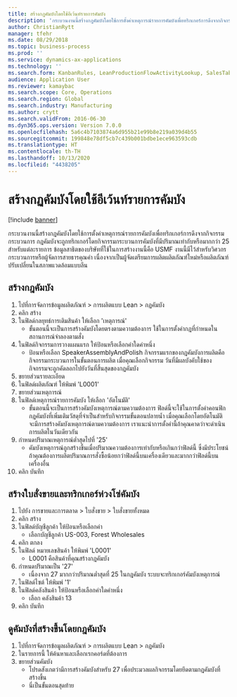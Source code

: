 ```yaml
---
title: สร้างกฏคัมบังโดยใช้อีเว้นท์รายการคัมบัง
description: 'กระบวนงานนี้สร้างกฎคัมบังโดยใช้การตั้งค่าเหตุการณ์รายการคัมบังเพื่อทริกเกอร์การดึงจากกิจกรรมกระบวนการ '
author: ChristianRytt
manager: tfehr
ms.date: 08/29/2018
ms.topic: business-process
ms.prod: ''
ms.service: dynamics-ax-applications
ms.technology: ''
ms.search.form: KanbanRules, LeanProductionFlowActivityLookup, SalesTableListPage, SalesCreateOrder, SalesTable
audience: Application User
ms.reviewer: kamaybac
ms.search.scope: Core, Operations
ms.search.region: Global
ms.search.industry: Manufacturing
ms.author: crytt
ms.search.validFrom: 2016-06-30
ms.dyn365.ops.version: Version 7.0.0
ms.openlocfilehash: 5a6c4b7103874a6d955b21e99b8e219a039d4b55
ms.sourcegitcommit: 199848e78df5cb7c439b001bdbe1ece963593cdb
ms.translationtype: HT
ms.contentlocale: th-TH
ms.lasthandoff: 10/13/2020
ms.locfileid: "4438205"
---
```

# <a name="create-a-kanban-rule-using-a-kanban-line-event"></a>สร้างกฏคัมบังโดยใช้อีเว้นท์รายการคัมบัง

[!include [banner](../../includes/banner.md)]

กระบวนงานนี้สร้างกฎคัมบังโดยใช้การตั้งค่าเหตุการณ์รายการคัมบังเพื่อทริกเกอร์การดึงจากกิจกรรมกระบวนการ  กฎคัมบังจะถูกทริกเกอร์โดยกิจกรรมกระบวนการคัมบังที่มีปริมาณเท่ากับหรือมากกว่า 25 สำหรับแต่ละรายการ  ข้อมูลสาธิตของบริษัทที่ใช้ในการสร้างงานนี้คือ USMF งานนี้มีไว้สำหรับวิศวกรกระบวนการหรือผู้จัดการสายธารคุณค่า เนื่องจากเป็นผู้จัดเตรียมการผลิตผลิตภัณฑ์ใหม่หรือผลิตภัณฑ์ปรับเปลี่ยนในสภาพแวดล้อมแบบลีน


## <a name="create-a-kanban-rule"></a>สร้างกฎคัมบัง
1. ไปที่การจัดการข้อมูลผลิตภัณฑ์ > การผลิตแบบ Lean > กฏคัมบัง
2. คลิก สร้าง
3. ในฟิลด์กลยุทธ์การเติมสินค้า ให้เลือก 'เหตุการณ์'
    * ขั้นตอนนี้จะเป็นการสร้างคัมบังโดยตรงตามความต้องการ  ใช้ในการตั้งค่ากฎที่กำหนดในสถานการณ์จำลองตามสั่ง  
4. ในฟิลด์กิจกรรมการวางแผนแรก ให้ป้อนหรือเลือกค่าใดค่าหนึ่ง
    * ป้อนหรือเลือก SpeakerAssemblyAndPolish  กิจกรรมแรกของกฎคัมบังการผลิตคือกิจกรรมกระบวนการในขั้นตอนการผลิต  เมื่อคุณเลือกกิจกรรม วันที่มีผลบังคับใช้ของกิจกรรมจะถูกคัดลอกไปยังวันที่สิ้นสุดของกฎคัมบัง  
5. ขยายส่วนรายละเอียด 
6. ในฟิลด์ผลิตภัณฑ์ ให้พิมพ์ 'L0001'
7. ขยายส่วนเหตุการณ์
8. ในฟิลด์เหตุการณ์รายการคัมบัง ให้เลือก 'อัตโนมัติ'
    * ขั้นตอนนี้จะเป็นการสร้างคัมบังเหตุการณ์ตามความต้องการ  ฟิลด์นี้จะใช้ในการตั้งค่าคอนฟิกกฎคัมบังที่เพิ่มเติมวัสดุที่จำเป็นสำหรับกิจกรรมขั้นตอนปลายน้ำ  เมื่อคุณเลือกโดยอัตโนมัติ จะมีการสร้างคัมบังเหตุการณ์ตามความต้องการ  เราแนะนำการตั้งค่านี้ถ้าคุณคาดว่าจะดำเนินการผลิตในวันเดียวกัน  
9. กำหนดปริมาณเหตุการณ์ต่ำสุดไปที่ '25'
    * คัมบังเหตุการณ์ถูกสร้างขึ้นเมื่อปริมาณความต้องการเท่ากับหรือเกินกว่าฟิลด์นี้  ซึ่งมีประโยชน์ถ้าคุณต้องการผลิตปริมาณการสั่งซื้อน้อยกว่าฟิลด์นี้บนเครื่องเดียวและมากกว่าฟิลด์นี้บนเครื่องอื่น  
10. คลิก บันทึก

## <a name="create-sales-order-and-trigger-kanban-chain"></a>สร้างใบสั่งขายและทริกเกอร์ห่วงโซ่คัมบัง
1. ไปยัง การขายและการตลาด > ใบสั่งขาย > ใบสั่งขายทั้งหมด
2. คลิก สร้าง
3. ในฟิลด์บัญชีลูกค้า ให้ป้อนหรือเลือกค่า
    * เลือกบัญชีลูกค้า US-003, Forest Wholesales  
4. คลิก ตกลง
5. ในฟิลด์ หมายเลขสินค้า ให้พิมพ์ 'L0001'
    * L0001 คือสินค้าที่คุณสร้างกฎคัมบัง  
6. กำหนดปริมาณเป็น '27'
    * เนื่องจาก 27 มากกว่าปริมาณต่ำสุดที่ 25 ในกฎคัมบัง ระบบจะทริกเกอร์คัมบังเหตุการณ์  
7. ในฟิลด์ไซต์ ให้พิมพ์ '1'
8. ในฟิลด์คลังสินค้า ให้ป้อนหรือเลือกค่าใดค่าหนึ่ง
    * เลือก คลังสินค้า 13  
9. คลิก บันทึก

## <a name="view-the-kanban-generated-by-the-kanban-rule"></a>ดูคัมบังที่สร้างขึ้นโดยกฎคัมบัง
1. ไปที่การจัดการข้อมูลผลิตภัณฑ์ > การผลิตแบบ Lean > กฏคัมบัง
2. ในรายการนี้ ให้ค้นหาและเลือกเรกคอร์ดที่ต้องการ
3. ขยายส่วนคัมบัง
    * โปรดสังเกตว่ามีการสร้างคัมบังสำหรับ 27 เพื่อประมวลผลกิจกรรมโดยยึดตามกฎคัมบังที่สร้างขึ้น  
    * นี่เป็นขั้นตอนสุดท้าย  


